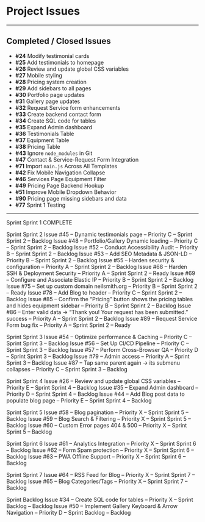 # Project Issues
---

## Completed / Closed Issues
- **#24** Modify testimonial cards
- **#25** Add testimonials to homepage
- **#26** Review and update global CSS variables
- **#27** Mobile styling
- **#28** Pricing system creation
- **#29** Add sidebars to all pages
- **#30** Portfolio page updates
- **#31** Gallery page updates
- **#32** Request Service form enhancements
- **#33** Create backend contact form
- **#34** Create SQL code for tables
- **#35** Expand Admin dashboard
- **#36** Testimonials Table
- **#37** Equipment Table
- **#38** Pricing Table
- **#43** Ignore `node_modules` in Git
- **#47** Contact & Service-Request Form Integration
- **#71** Import `main.js` Across All Templates
- **#42** Fix Mobile Navigation Collapse
- **#46** Services Page Equipment Filter
- **#49** Pricing Page Backend Hookup
- **#51** Improve Mobile Dropdown Behavior
- **#90** Pricing page missing sidebars and data
- **#77** Sprint 1 Testing

---

Sprint Sprint 1
COMPLETE

Sprint Sprint 2
Issue #45 – Dynamic testimonials page – Priority C – Sprint Sprint 2 – Backlog
Issue #48 – Portfolio/Gallery Dynamic loading – Priority C – Sprint Sprint 2 – Backlog
Issue #52 – Conduct Accessibility Audit – Priority B – Sprint Sprint 2 – Backlog
Issue #53 – Add SEO Metadata & JSON-LD – Priority B – Sprint Sprint 2 – Backlog
Issue #55 – Harden security & configuration – Priority A – Sprint Sprint 2 – Backlog
Issue #68 – Harden SSH & Deployment Security – Priority A – Sprint Sprint 2 – Ready
Issue #69 – Configure and Associate Elastic IP – Priority B – Sprint Sprint 2 – Backlog
Issue #75 – Set up custom domain neilsmith.org – Priority B – Sprint Sprint 2 – Ready
Issue #78 – Add Blog to header – Priority C – Sprint Sprint 2 – Backlog
Issue #85 – Confirm the “Pricing” button shows the pricing tables and hides equipment sidebar – Priority B – Sprint Sprint 2 – Backlog
Issue #86 – Enter valid data → “Thank you! Your request has been submitted.” success – Priority A – Sprint Sprint 2 – Backlog
Issue #89 – Request Service Form bug fix – Priority A – Sprint Sprint 2 – Ready

Sprint Sprint 3
Issue #54 – Optimize performance & Caching – Priority C – Sprint Sprint 3 – Backlog
Issue #56 – Set Up CI/CD Pipeline – Priority C – Sprint Sprint 3 – Backlog
Issue #57 – Perform Cross-Browser QA – Priority D – Sprint Sprint 3 – Backlog
Issue #79 – Admin access – Priority A – Sprint Sprint 3 – Backlog
Issue #87 – Tap same parent again → its submenu collapses – Priority C – Sprint Sprint 3 – Backlog

Sprint Sprint 4
Issue #26 – Review and update global CSS variables – Priority E – Sprint Sprint 4 – Backlog
Issue #35 – Expand Admin dashboard – Priority D – Sprint Sprint 4 – Backlog
Issue #44 – Add Blog post data to populate blog page – Priority E – Sprint Sprint 4 – Backlog

Sprint Sprint 5
Issue #58 – Blog pagination – Priority X – Sprint Sprint 5 – Backlog
Issue #59 – Blog Search & Filtering – Priority X – Sprint Sprint 5 – Backlog
Issue #60 – Custom Error pages 404 & 500 – Priority X – Sprint Sprint 5 – Backlog

Sprint Sprint 6
Issue #61 – Analytics Integration – Priority X – Sprint Sprint 6 – Backlog
Issue #62 – Form Spam protection – Priority X – Sprint Sprint 6 – Backlog
Issue #63 – PWA Offline Support – Priority X – Sprint Sprint 6 – Backlog

Sprint Sprint 7
Issue #64 – RSS Feed for Blog – Priority X – Sprint Sprint 7 – Backlog
Issue #65 – Blog Categories/Tags – Priority X – Sprint Sprint 7 – Backlog

Sprint Backlog
Issue #34 – Create SQL code for tables – Priority X – Sprint Backlog – Backlog
Issue #50 – Implement Gallery Keyboard & Arrow Navigation – Priority D – Sprint Backlog – Backlog


